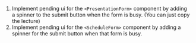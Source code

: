 1. Implement pending ui for the `<PresentationForm>` component by adding a spinner
   to the submit button when the form is busy. (You can just copy the lecture)
2. Implement pending ui for the `<ScheduleForm>` component by adding a spinner for
   the submit button when that form is busy.
